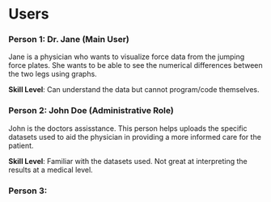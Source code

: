 # Users

### Person 1: Dr. Jane (Main User)

Jane is a physician who wants to visualize force data from the jumping force plates. She wants to be able to see the numerical differences between the two legs using graphs.

**Skill Level**: Can understand the data but cannot program/code themselves.

### Person 2: John Doe (Administrative Role)

John is the doctors assisstance. This person helps uploads the specific datasets used to aid the physician in providing a more informed care for the patient.

**Skill Level**: Familiar with the datasets used. Not great at interpreting the results at a medical level.

### Person 3: 
